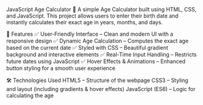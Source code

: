 JavaScript Age Calculator 🎂
A simple Age Calculator built using HTML, CSS, and JavaScript. This project allows users to enter their birth date and instantly calculates their exact age in years, months, and days.

🌟 Features
✅ User-Friendly Interface – Clean and modern UI with a responsive design
✅ Dynamic Age Calculation – Computes the exact age based on the current date
✅ Styled with CSS – Beautiful gradient background and interactive elements
✅ Real-Time Input Handling – Restricts future dates using JavaScript
✅ Hover Effects & Animations – Enhanced button styling for a smooth user experience


🛠️ Technologies Used
HTML5 – Structure of the webpage
CSS3 – Styling and layout (including gradients & hover effects)
JavaScript (ES6) – Logic for calculating the age
